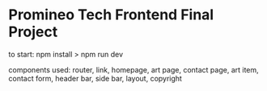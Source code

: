 # Promineo Tech Frontend Final Project
to start: npm install > npm run dev

components used:
router,
link,
homepage,
art page,
contact page,
art item,
contact form,
header bar,
side bar,
layout,
copyright